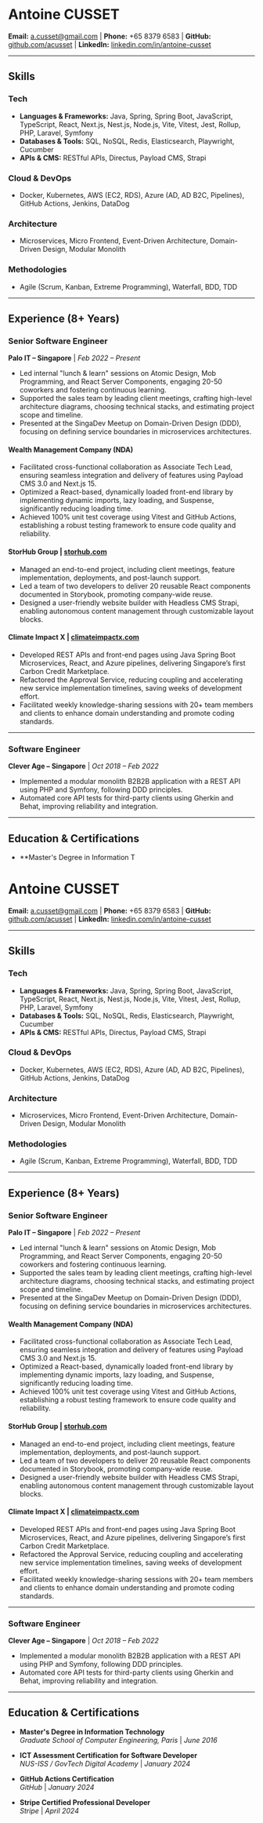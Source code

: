 # Antoine CUSSET  
**Email:** a.cusset@gmail.com | **Phone:** +65 8379 6583 | **GitHub:** [github.com/acusset](https://github.com/acusset) | **LinkedIn:** [linkedin.com/in/antoine-cusset](https://linkedin.com/in/antoine-cusset)

---

## Skills  

### Tech  
- **Languages & Frameworks:** Java, Spring, Spring Boot, JavaScript, TypeScript, React, Next.js, Nest.js, Node.js, Vite, Vitest, Jest, Rollup, PHP, Laravel, Symfony  
- **Databases & Tools:** SQL, NoSQL, Redis, Elasticsearch, Playwright, Cucumber  
- **APIs & CMS:** RESTful APIs, Directus, Payload CMS, Strapi  

### Cloud & DevOps  
- Docker, Kubernetes, AWS (EC2, RDS), Azure (AD, AD B2C, Pipelines), GitHub Actions, Jenkins, DataDog  

### Architecture  
- Microservices, Micro Frontend, Event-Driven Architecture, Domain-Driven Design, Modular Monolith  

### Methodologies  
- Agile (Scrum, Kanban, Extreme Programming), Waterfall, BDD, TDD  

---

## Experience (8+ Years)  

### **Senior Software Engineer**  
**Palo IT – Singapore** | *Feb 2022 – Present*  
- Led internal "lunch & learn" sessions on Atomic Design, Mob Programming, and React Server Components, engaging 20-50 coworkers and fostering continuous learning.  
- Supported the sales team by leading client meetings, crafting high-level architecture diagrams, choosing technical stacks, and estimating project scope and timeline.  
- Presented at the SingaDev Meetup on Domain-Driven Design (DDD), focusing on defining service boundaries in microservices architectures.  

#### **Wealth Management Company (NDA)**  
- Facilitated cross-functional collaboration as Associate Tech Lead, ensuring seamless integration and delivery of features using Payload CMS 3.0 and Next.js 15.  
- Optimized a React-based, dynamically loaded front-end library by implementing dynamic imports, lazy loading, and Suspense, significantly reducing loading time.  
- Achieved 100% unit test coverage using Vitest and GitHub Actions, establishing a robust testing framework to ensure code quality and reliability.  

#### **StorHub Group** | [storhub.com](https://storhub.com)  
- Managed an end-to-end project, including client meetings, feature implementation, deployments, and post-launch support.  
- Led a team of two developers to deliver 20 reusable React components documented in Storybook, promoting company-wide reuse.  
- Designed a user-friendly website builder with Headless CMS Strapi, enabling autonomous content management through customizable layout blocks.  

#### **Climate Impact X** | [climateimpactx.com](https://climateimpactx.com)  
- Developed REST APIs and front-end pages using Java Spring Boot Microservices, React, and Azure pipelines, delivering Singapore’s first Carbon Credit Marketplace.  
- Refactored the Approval Service, reducing coupling and accelerating new service implementation timelines, saving weeks of development effort.  
- Facilitated weekly knowledge-sharing sessions with 20+ team members and clients to enhance domain understanding and promote coding standards.  

---

### **Software Engineer**  
**Clever Age – Singapore** | *Oct 2018 – Feb 2022*  
- Implemented a modular monolith B2B2B application with a REST API using PHP and Symfony, following DDD principles.  
- Automated core API tests for third-party clients using Gherkin and Behat, improving reliability and integration.  

---

## Education & Certifications  

- **Master's Degree in Information T
# Antoine CUSSET  
**Email:** a.cusset@gmail.com | **Phone:** +65 8379 6583 | **GitHub:** [github.com/acusset](https://github.com/acusset) | **LinkedIn:** [linkedin.com/in/antoine-cusset](https://linkedin.com/in/antoine-cusset)

---

## Skills  

### Tech  
- **Languages & Frameworks:** Java, Spring, Spring Boot, JavaScript, TypeScript, React, Next.js, Nest.js, Node.js, Vite, Vitest, Jest, Rollup, PHP, Laravel, Symfony  
- **Databases & Tools:** SQL, NoSQL, Redis, Elasticsearch, Playwright, Cucumber  
- **APIs & CMS:** RESTful APIs, Directus, Payload CMS, Strapi  

### Cloud & DevOps  
- Docker, Kubernetes, AWS (EC2, RDS), Azure (AD, AD B2C, Pipelines), GitHub Actions, Jenkins, DataDog  

### Architecture  
- Microservices, Micro Frontend, Event-Driven Architecture, Domain-Driven Design, Modular Monolith  

### Methodologies  
- Agile (Scrum, Kanban, Extreme Programming), Waterfall, BDD, TDD  

---

## Experience (8+ Years)  

### **Senior Software Engineer**  
**Palo IT – Singapore** | *Feb 2022 – Present*  
- Led internal "lunch & learn" sessions on Atomic Design, Mob Programming, and React Server Components, engaging 20-50 coworkers and fostering continuous learning.  
- Supported the sales team by leading client meetings, crafting high-level architecture diagrams, choosing technical stacks, and estimating project scope and timeline.  
- Presented at the SingaDev Meetup on Domain-Driven Design (DDD), focusing on defining service boundaries in microservices architectures.  

#### **Wealth Management Company (NDA)**  
- Facilitated cross-functional collaboration as Associate Tech Lead, ensuring seamless integration and delivery of features using Payload CMS 3.0 and Next.js 15.  
- Optimized a React-based, dynamically loaded front-end library by implementing dynamic imports, lazy loading, and Suspense, significantly reducing loading time.  
- Achieved 100% unit test coverage using Vitest and GitHub Actions, establishing a robust testing framework to ensure code quality and reliability.  

#### **StorHub Group** | [storhub.com](https://storhub.com)  
- Managed an end-to-end project, including client meetings, feature implementation, deployments, and post-launch support.  
- Led a team of two developers to deliver 20 reusable React components documented in Storybook, promoting company-wide reuse.  
- Designed a user-friendly website builder with Headless CMS Strapi, enabling autonomous content management through customizable layout blocks.  

#### **Climate Impact X** | [climateimpactx.com](https://climateimpactx.com)  
- Developed REST APIs and front-end pages using Java Spring Boot Microservices, React, and Azure pipelines, delivering Singapore’s first Carbon Credit Marketplace.  
- Refactored the Approval Service, reducing coupling and accelerating new service implementation timelines, saving weeks of development effort.  
- Facilitated weekly knowledge-sharing sessions with 20+ team members and clients to enhance domain understanding and promote coding standards.  

---

### **Software Engineer**  
**Clever Age – Singapore** | *Oct 2018 – Feb 2022*  
- Implemented a modular monolith B2B2B application with a REST API using PHP and Symfony, following DDD principles.  
- Automated core API tests for third-party clients using Gherkin and Behat, improving reliability and integration.  

---

## Education & Certifications  

- **Master's Degree in Information Technology**  
  *Graduate School of Computer Engineering, Paris* | *June 2016*  

- **ICT Assessment Certification for Software Developer**  
  *NUS-ISS / GovTech Digital Academy* | *January 2024*  

- **GitHub Actions Certification**  
  *GitHub* | *January 2024*  

- **Stripe Certified Professional Developer**  
  *Stripe* | *April 2024*  
